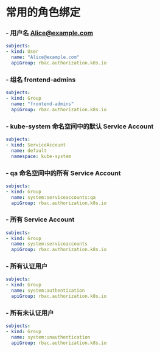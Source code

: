 # 常用的角色绑定

### - 用户名 Alice@example.com

```yaml
subjects:
- kind: User
  name: "Alice@example.com"
  apiGroup: rbac.authorization.k8s.io
```

### - 组名 frontend-admins

```yaml
subjects:
- kind: Group
  name: "frontend-admins"
  apiGroup: rbac.authorization.k8s.io
```

### - kube-system 命名空间中的默认 Service Account

```yaml
subjects:
- kind: ServiceAccount
  name: default
  namespace: kube-system
```

### - qa 命名空间中的所有 Service Account

```yaml
subjects:
- kind: Group
  name: system:serviceaccounts:qa
  apiGroup: rbac.authorization.k8s.io
```

### - 所有 Service Account

```yaml
subjects:
- kind: Group
  name: system:serviceaccounts
  apiGroup: rbac.authorization.k8s.io
```

### - 所有认证用户

```yaml
subjects:
- kind: Group
  name: system:authentication
  apiGroup: rbac.authorization.k8s.io
```

### - 所有未认证用户

```yaml
subjects:
- kind: Group
  name: system:unauthentication
  apiGroup: rbac.authorization.k8s.io
```









